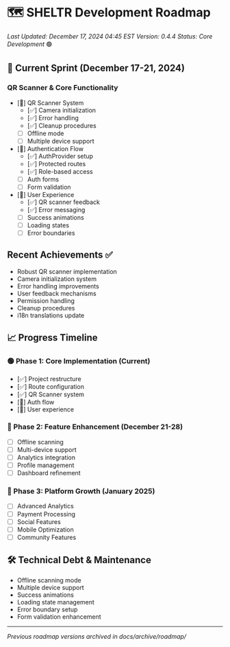 # 🗺️ SHELTR Development Roadmap
*Last Updated: December 17, 2024 04:45 EST*
*Version: 0.4.4*
*Status: Core Development* 🟢

## 🚨 Current Sprint (December 17-21, 2024)
### QR Scanner & Core Functionality
- [🔄] QR Scanner System
  - [✅] Camera initialization
  - [✅] Error handling
  - [✅] Cleanup procedures
  - [ ] Offline mode
  - [ ] Multiple device support

- [🔄] Authentication Flow
  - [✅] AuthProvider setup
  - [✅] Protected routes
  - [✅] Role-based access
  - [ ] Auth forms
  - [ ] Form validation

- [🔄] User Experience
  - [✅] QR scanner feedback
  - [✅] Error messaging
  - [ ] Success animations
  - [ ] Loading states
  - [ ] Error boundaries

## Recent Achievements ✅
- Robust QR scanner implementation
- Camera initialization system
- Error handling improvements
- User feedback mechanisms
- Permission handling
- Cleanup procedures
- i18n translations update

## 📈 Progress Timeline

### 🟢 Phase 1: Core Implementation (Current)
- [✅] Project restructure
- [✅] Route configuration
- [✅] QR Scanner system
- [🔄] Auth flow
- [🔄] User experience

### 🔲 Phase 2: Feature Enhancement (December 21-28)
- [ ] Offline scanning
- [ ] Multi-device support
- [ ] Analytics integration
- [ ] Profile management
- [ ] Dashboard refinement

### 🔲 Phase 3: Platform Growth (January 2025)
- [ ] Advanced Analytics
- [ ] Payment Processing
- [ ] Social Features
- [ ] Mobile Optimization
- [ ] Community Features

## 🛠️ Technical Debt & Maintenance
- Offline scanning mode
- Multiple device support
- Success animations
- Loading state management
- Error boundary setup
- Form validation enhancement

---
*Previous roadmap versions archived in docs/archive/roadmap/*
